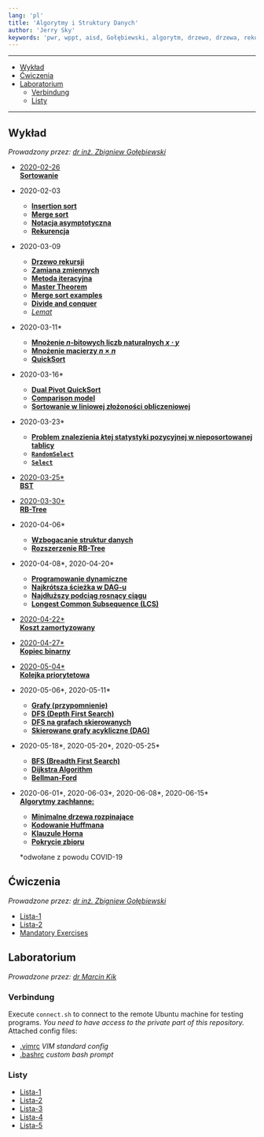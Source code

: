 ```yaml
---
lang: 'pl'
title: 'Algorytmy i Struktury Danych'
author: 'Jerry Sky'
keywords: 'pwr, wppt, aisd, Gołębiewski, algorytm, drzewo, drzewa, rekursja, złożoność obliczeniowa, sortowanie, sort, funkcja, metoda, procedura, laboratorium, wykład, ćwiczenia, programowanie dynamiczne, dag, grafy, graf, wtg, search, szukanie, sekwencja, ciąg'
---
```


---

- [Wykład](#wykład)
- [Ćwiczenia](#ćwiczenia)
- [Laboratorium](#laboratorium)
    - [Verbindung](#verbindung)
    - [Listy](#listy)

---

## Wykład

*Prowadzony przez: [dr inż. Zbigniew Gołębiewski](https://cs.pwr.edu.pl/golebiewski)*

- [2020-02-26\
    **Sortowanie**](wyk/2020-02-26/sortowanie.md)
- 2020-02-03
    - [**Insertion sort**](wyk/2020-03-03/insertion-sort.md)
    - [**Merge sort**](wyk/2020-03-03/merge-sort.md)
    - [**Notacja asymptotyczna**](wyk/2020-03-03/notacja-asymptotyczna.md)
    - [**Rekurencja**](wyk/2020-03-03/rekurencja.md)
- 2020-03-09
    - [**Drzewo rekursji**](wyk/2020-03-09/drzewo-rekursji.md)
    - [**Zamiana zmiennych**](wyk/2020-03-09/zamiana-zmiennych.md)
    - [**Metoda iteracyjna**](wyk/2020-03-09/metoda-iteracyjna.md)
    - [**Master Theorem**](wyk/2020-03-09/master-theorem.md)
    - [**Merge sort examples**](wyk/2020-03-09/merge-sort.md)
    - [**Divide and conquer**](wyk/2020-03-09/divide-and-conquer.md)
    - [*Lemat*](wyk/2020-03-09/lemat.md)
- 2020-03-11\*
    - [**Mnożenie $n$-bitowych liczb naturalnych $x \cdot y$**](wyk/2020-03-11/mnożenie-n-bitowych-liczb.md)
    - [**Mnożenie macierzy $n\times n$**](wyk/2020-03-11/mnożenie-macierzy-nxn.md)
    - [**QuickSort**](wyk/2020-03-11/quick-sort.md)
- 2020-03-16\*
    - [**Dual Pivot QuickSort**](wyk/2020-03-16/dual-pivot-quick-sort.md)
    - [**Comparison model**](wyk/2020-03-16/comparison-model.md)
    - [**Sortowanie w liniowej złożoności obliczeniowej**](wyk/2020-03-16/liniowa-złożoność.md)
- 2020-03-23\*
    - [**Problem znalezienia $k$tej statystyki pozycyjnej w nieposortowanej tablicy**](wyk/2020-03-23/problem-znalezienia-ktej-statystyki-pozycyjnej.md)
    - [**`RandomSelect`**](wyk/2020-03-23/random-select.md)
    - [**`Select`**](wyk/2020-03-23/select-algorithm.md)
- [2020-03-25\*\
    **BST**](wyk/2020-03-25/binary-search-tree.md)
- [2020-03-30\*\
    **RB-Tree**](wyk/2020-03-30/red-black-tree.md)
- 2020-04-06\*
    - [**Wzbogacanie struktur danych**](wyk/2020-04-06/wzbogacanie-struktur-danych.md)
    - [**Rozszerzenie RB-Tree**](wyk/2020-04-06/rb-trees-ze-statystykami-pozycyjnymi.md)
- 2020-04-08\*, 2020-04-20\*
    - [**Programowanie dynamiczne**](wyk/2020-04-08/programowanie-dynamiczne.md)
    - [**Najkrótsza ścieżka w DAG-u**](wyk/2020-04-08/najkrótsza-ścieżka-dag.md)
    - [**Najdłuższy podciąg rosnący ciągu**](wyk/2020-04-08/najdłuższy-podciąg-rosnący.md)
    - [**Longest Common Subsequence (LCS)**](wyk/2020-04-20/longest-common-subsequence.md)
- [2020-04-22\*\
    **Koszt zamortyzowany**](wyk/2020-04-22/koszt-zamortyzowany.md)
- [2020-04-27\*\
    **Kopiec binarny**](wyk/2020-04-27/binary-heap.md)
- [2020-05-04\*\
    **Kolejka priorytetowa**](wyk/2020-05-04/kolejka-priorytetowa.md)
- 2020-05-06\*, 2020-05-11\*
    - [**Grafy (przypomnienie)**](wyk/2020-05-06/def-grafy.md)
    - [**DFS (Depth First Search)**](wyk/2020-05-06/depth-first-search.md)
    - [**DFS na grafach skierowanych**](wyk/2020-05-11/dfs-directed-graphs.md)
    - [**Skierowane grafy acykliczne (DAG)**](wyk/2020-05-11/directed-acyclic-graphs.md)
- 2020-05-18\*, 2020-05-20\*, 2020-05-25\*
    - [**BFS (Breadth First Search)**](wyk/2020-05-18/breadth-first-search.md)
    - [**Dijkstra Algorithm**](wyk/2020-05-20/dijkstras-algorithm.md)
    - [**Bellman-Ford**](wyk/2020-05-25/bellman-ford.md)
- 2020-06-01\*, 2020-06-03\*, 2020-06-08\*, 2020-06-15\*\
    [**Algorytmy zachłanne:**](wyk/2020-06-01/greedy-algorithms.md)
    - [**Minimalne drzewa rozpinające**](wyk/2020-06-01/minimal-spanning-trees.md)
    - [**Kodowanie Huffmana**](wyk/2020-06-08/huffman-coding.md)
    - [**Klauzule Horna**](wyk/2020-06-15/klauzule-horna.md)
    - [**Pokrycie zbioru**](wyk/2020-06-15/set-cover.md)

  \*odwołane z powodu COVID-19

## Ćwiczenia

*Prowadzone przez: [dr inż. Zbigniew Gołębiewski](https://cs.pwr.edu.pl/golebiewski)*

- [Lista-1](cw/lista-1.md)
- [Lista-2](cw/lista-2.md)
- [Mandatory Exercises](cw/mandatory-exercises/readme.md)

## Laboratorium

*Prowadzone przez: [dr Marcin Kik](https://cs.pwr.edu.pl/kik)*

### Verbindung
Execute `connect.sh` to connect to the remote Ubuntu machine for testing programs. *You need to have access to the private part of this repository.*\
Attached config files:

- [.vimrc](lab/.vimrc) *VIM standard config*
- [.bashrc](lab/.bashrc) *custom bash prompt*

### Listy
- [Lista-1](lab/lista-1/readme.md)
- [Lista-2](lab/lista-2/readme.md)
- [Lista-3](lab/lista-3/readme.md)
- [Lista-4](lab/lista-4/readme.md)
- [Lista-5](lab/lista-5/readme.md)
